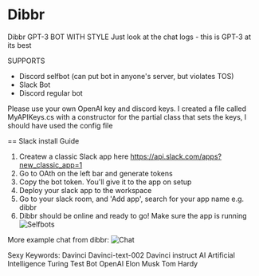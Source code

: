 # Dibbr
Dibbr GPT-3 BOT WITH STYLE
Just look at the chat logs - this is GPT-3 at its best

SUPPORTS
 * Discord selfbot (can put bot in anyone's server, but violates TOS)
 * Slack Bot
 * Discord regular bot
 
Please use your own OpenAI key and discord keys. I created a file called MyAPIKeys.cs with a constructor for the partial class that sets the keys, I should have used the config file

== Slack install Guide
1. Createw a classic Slack app here https://api.slack.com/apps?new_classic_app=1
2. Go to OAth on the left bar and generate tokens
3. Copy the bot token. You'll give it to the app on setup 
4. Deploy your slack app to the workspace
5. Go to your slack room, and 'Add app', search for your app name e.g. dibbr
6. Dibbr should be online and ready to go! Make sure the app is running
![Selfbots](https://i.imgur.com/2mvBVVC.png)

More example chat from dibbr:
![Chat](https://i.imgur.com/E2qjTw3.png)

Sexy Keywords: Davinci Davinci-text-002 Davinci instruct AI Artificial Intelligence Turing Test Bot OpenAI Elon Musk Tom Hardy
